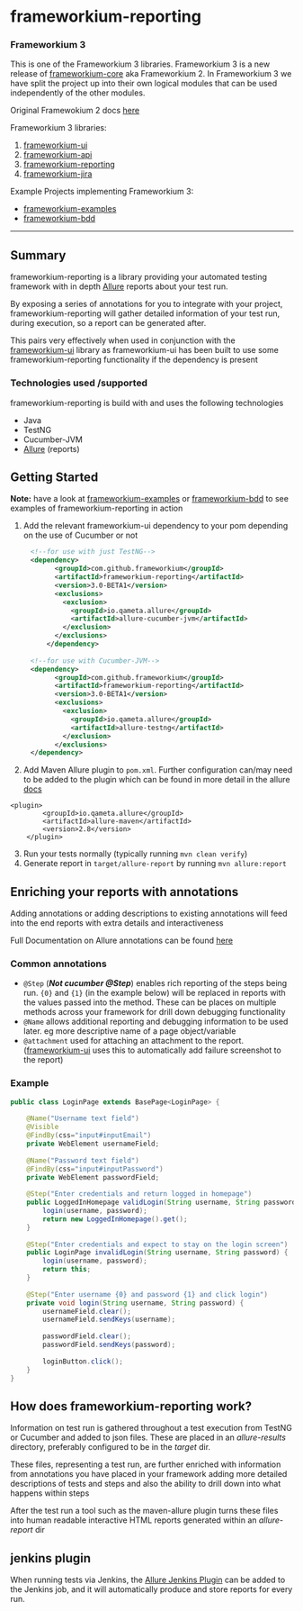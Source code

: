 # frameworkium-reporting


### Frameworkium 3

This is one of the Frameworkium 3 libraries. Frameworkium 3 is a new release of [frameworkium-core](https://github.com/Frameworkium/frameworkium-core) aka Frameworkium 2.
 In Frameworkium 3 we have split the project up into their own logical modules that can be used independently of the other modules. 
 
 Original Framewokium 2 docs [here]()
 
 Frameworkium 3 libraries:
 1. [frameworkium-ui](https://github.com/Frameworkium/frameworkium-ui)
 2. [frameworkium-api](https://github.com/Frameworkium/frameworkium-api)
 3. [frameworkium-reporting](https://github.com/Frameworkium/frameworkium-reporting)
 4. [frameworkium-jira](https://github.com/Frameworkium/frameworkium-jira)  
 
 Example Projects implementing Frameworkium 3:
 - [frameworkium-examples](https://github.com/Frameworkium/frameworkium-examples/tree/frameworkium3)
 - [frameworkium-bdd](https://github.com/Frameworkium/frameworkium-bdd/tree/frameworkium3)

***

## Summary
frameworkium-reporting is a library providing your automated testing framework with in depth [Allure](https://docs.qameta.io/allure/) 
reports about your test run.

By exposing a series of annotations for you to integrate with your project, frameworkium-reporting will gather detailed information
of your test run, during execution, so a report can be generated after.

This pairs very effectively when used in conjunction with the [frameworkium-ui](https://github.com/Frameworkium/frameworkium-ui) library as
frameworkium-ui has been built to use some frameworkium-reporting functionality if the dependency is present
### Technologies used /supported

frameworkium-reporting is build with and uses the following technologies
- Java
- TestNG
- Cucumber-JVM
- [Allure](https://docs.qameta.io/allure/) (reports) 

## Getting Started
**Note:** have a look at [frameworkium-examples](https://github.com/Frameworkium/frameworkium-examples/tree/frameworkium3) or [frameworkium-bdd](https://github.com/Frameworkium/frameworkium-bdd/tree/frameworkium3) to see examples of 
frameworkium-reporting in action
1. Add the relevant frameworkium-ui dependency to your pom depending on the use of Cucumber or not
```xml 
     <!--for use with just TestNG-->
     <dependency>
           <groupId>com.github.frameworkium</groupId>
           <artifactId>frameworkium-reporting</artifactId>
           <version>3.0-BETA1</version>
           <exclusions>
             <exclusion>
               <groupId>io.qameta.allure</groupId>
               <artifactId>allure-cucumber-jvm</artifactId>
             </exclusion>
           </exclusions>
         </dependency>
         
     <!--for use with Cucumber-JVM-->
     <dependency>
           <groupId>com.github.frameworkium</groupId>
           <artifactId>frameworkium-reporting</artifactId>
           <version>3.0-BETA1</version>
           <exclusions>
             <exclusion>
               <groupId>io.qameta.allure</groupId>
               <artifactId>allure-testng</artifactId>
             </exclusion>
           </exclusions>
     </dependency>
 ```
2. Add Maven Allure plugin to `pom.xml`. Further configuration can/may need to be added to the plugin which can be found
 in more detail in the allure [docs](https://docs.qameta.io/allure/#_maven_6) 
```$xslt
<plugin>
        <groupId>io.qameta.allure</groupId>
        <artifactId>allure-maven</artifactId>
        <version>2.8</version>
    </plugin>
```
3. Run your tests normally (typically running `mvn clean verify`)
4. Generate report in `target/allure-report` by running `mvn allure:report`

## Enriching your reports with annotations
Adding annotations or adding descriptions to existing annotations will feed into the end reports with extra details and interactiveness

Full Documentation on Allure annotations can be found [here](https://docs.qameta.io/allure/#_features_4)  

### Common annotations

- `@Step` (***Not cucumber @Step***) enables rich reporting of the steps being run. `{0}` and `{1}` (in the example below) 
will be replaced in reports with the values passed into the method. These can be places on multiple methods across your framework 
for drill down debugging functionality
- `@Name` allows additional reporting and debugging information to be used later. eg more descriptive name of a page object/variable
- `@attachment` used for attaching an attachment to the report. ([frameworkium-ui](https://github.com/Frameworkium/frameworkium-ui)
 uses this to automatically add failure screenshot to the report)
### Example

```java
public class LoginPage extends BasePage<LoginPage> {
    
    @Name("Username text field")
    @Visible
    @FindBy(css="input#inputEmail")
    private WebElement usernameField;
    
    @Name("Password text field")
    @FindBy(css="input#inputPassword")
    private WebElement passwordField;
    
    @Step("Enter credentials and return logged in homepage")
    public LoggedInHomepage validLogin(String username, String password) {
        login(username, password);
        return new LoggedInHomepage().get();
    }
    
    @Step("Enter credentials and expect to stay on the login screen")
    public LoginPage invalidLogin(String username, String password) {
        login(username, password);
        return this;
    }
    
    @Step("Enter username {0} and password {1} and click login")
    private void login(String username, String password) {
        usernameField.clear();
        usernameField.sendKeys(username);
    
        passwordField.clear();
        passwordField.sendKeys(password);
    
        loginButton.click();
    }
}
```
  
## How does frameworkium-reporting work?


Information on test run is gathered throughout a test execution from TestNG or Cucumber and added to json files.
These are placed in an _allure-results_ directory, preferably configured to be in the _target_ dir. 


These files, representing a test run, are further enriched with information from annotations you have placed in 
your framework adding more detailed descriptions
of tests and steps and also the ability to drill down into what happens within steps

After the test run a tool such as the maven-allure plugin turns these files into human readable interactive HTML reports 
generated within an _allure-report_ dir 


## jenkins plugin
When running tests via Jenkins, the [Allure Jenkins Plugin](https://wiki.jenkins.io/display/JENKINS/Allure+Plugin) can be added to the Jenkins job, and it will automatically produce and store reports for every run.
 
 
 